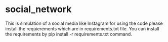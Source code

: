 # social_network
This is simulation of a social media  like Instagram for
 using the code please install the requierements which are in requirements.txt file.
 You can install the requirements by   pip install -r requirements.txt    command.
